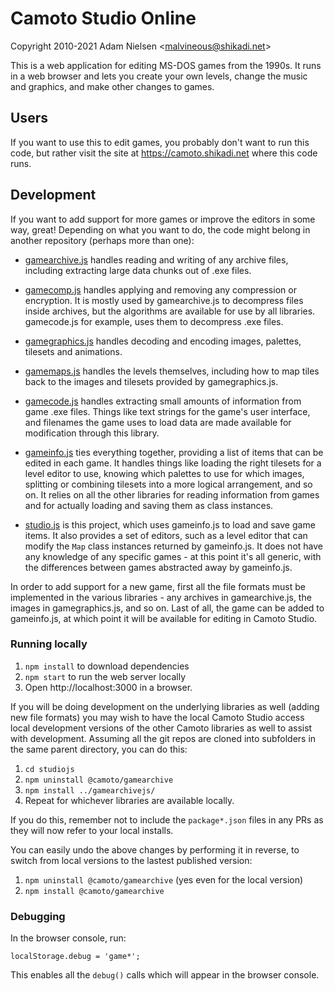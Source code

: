 # Camoto Studio Online
Copyright 2010-2021 Adam Nielsen <<malvineous@shikadi.net>>  

This is a web application for editing MS-DOS games from the 1990s.  It runs in
a web browser and lets you create your own levels, change the music and
graphics, and make other changes to games.

## Users

If you want to use this to edit games, you probably don't want to run this code,
but rather visit the site at https://camoto.shikadi.net where this code runs.

## Development

If you want to add support for more games or improve the editors in some way,
great!  Depending on what you want to do, the code might belong in another
repository (perhaps more than one):

 - [gamearchive.js](https://github.com/camoto-project/gamearchivejs)
   handles reading and writing of any archive files, including extracting large
   data chunks out of .exe files.

 - [gamecomp.js](https://github.com/camoto-project/gamecompjs) handles applying
   and removing any compression or encryption.  It is mostly used by
   gamearchive.js to decompress files inside archives, but the algorithms are
   available for use by all libraries.  gamecode.js for example, uses them to
   decompress .exe files.

 - [gamegraphics.js](https://github.com/camoto-project/gamegraphicsjs)
   handles decoding and encoding images, palettes, tilesets and animations.

 - [gamemaps.js](https://github.com/camoto-project/gamegraphicsjs)
   handles the levels themselves, including how to map tiles back to the images
   and tilesets provided by gamegraphics.js.

 - [gamecode.js](https://github.com/camoto-project/gamecodejs)
   handles extracting small amounts of information from game .exe files.
   Things like text strings for the game's user interface, and filenames the
   game uses to load data are made available for modification through this
   library.

 - [gameinfo.js](https://github.com/camoto-project/gameinfojs)
   ties everything together, providing a list of items that can be edited in
   each game.  It handles things like loading the right tilesets for a level
   editor to use, knowing which palettes to use for which images, splitting or
   combining tilesets into a more logical arrangement, and so on.  It relies on
   all the other libraries for reading information from games and for actually
   loading and saving them as class instances.

 - [studio.js](https://github.com/camoto-project/studiojs)
   is this project, which uses gameinfo.js to load and save game items.  It
   also provides a set of editors, such as a level editor that can modify the
   `Map` class instances returned by gameinfo.js.  It does not have any
   knowledge of any specific games - at this point it's all generic, with the
   differences between games abstracted away by gameinfo.js.

In order to add support for a new game, first all the file formats must be
implemented in the various libraries - any archives in gamearchive.js, the
images in gamegraphics.js, and so on.  Last of all, the game can be added to
gameinfo.js, at which point it will be available for editing in Camoto Studio.

### Running locally

  1. `npm install` to download dependencies
  2. `npm start` to run the web server locally
  3. Open http://localhost:3000 in a browser.

If you will be doing development on the underlying libraries as well (adding new
file formats) you may wish to have the local Camoto Studio access local
development versions of the other Camoto libraries as well to assist with
development.  Assuming all the git repos are cloned into subfolders in the
same parent directory, you can do this:

  1. `cd studiojs`
  2. `npm uninstall @camoto/gamearchive`
  3. `npm install ../gamearchivejs/`
  4. Repeat for whichever libraries are available locally.

If you do this, remember not to include the `package*.json` files in any PRs as
they will now refer to your local installs.

You can easily undo the above changes by performing it in reverse, to switch
from local versions to the lastest published version:

  1. `npm uninstall @camoto/gamearchive` (yes even for the local version)
  2. `npm install @camoto/gamearchive`

### Debugging

In the browser console, run:

    localStorage.debug = 'game*';

This enables all the `debug()` calls which will appear in the browser console.
